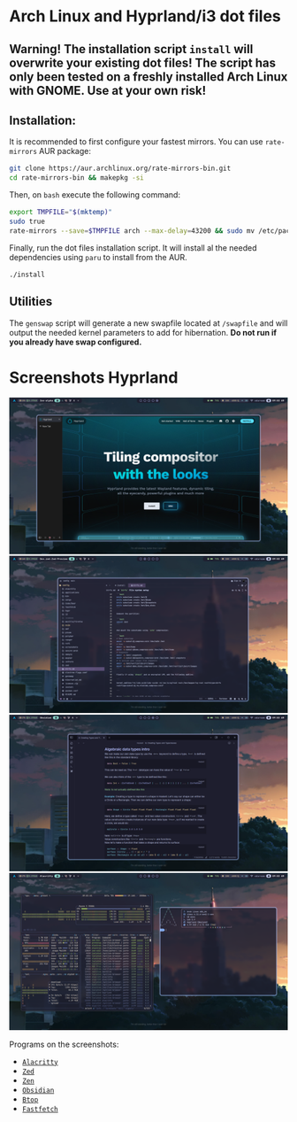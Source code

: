 # Arch Linux and Hyprland/i3 dot files

## Warning! The installation script `install` will overwrite your existing dot files! The script has only been tested on a freshly installed Arch Linux with GNOME. Use at your own risk!

## Installation:

It is recommended to first configure your fastest mirrors. You can use `rate-mirrors` AUR package:

```bash
git clone https://aur.archlinux.org/rate-mirrors-bin.git
cd rate-mirrors-bin && makepkg -si
```

Then, on `bash` execute the following command:

```bash
export TMPFILE="$(mktemp)"
sudo true
rate-mirrors --save=$TMPFILE arch --max-delay=43200 && sudo mv /etc/pacman.d/mirrorlist /etc/pacman.d/mirrorlist-backup && sudo mv $TMPFILE /etc/pacman.d/mirrorlist
```

Finally, run the dot files installation script. It will install al the needed dependencies using `paru` to install from the AUR.

```
./install
```

## Utilities

The `genswap` script will generate a new swapfile located at `/swapfile` and will output the needed kernel parameters to add for hibernation. **Do not run if you already have swap configured.**

# Screenshots Hyprland

![S1](./screenshots/s1.png)
![S2](./screenshots/s2.png)
![S3](./screenshots/s3.png)
![S4](./screenshots/s4.png)

Programs on the screenshots:

- [`Alacritty`](https://github.com/alacritty/alacritty)
- [`Zed`](https://zed.dev)
- [`Zen`](https://zen-browser.app/)
- [`Obsidian`](https://obsidian.md)
- [`Btop`](https://github.com/aristocratos/btop)
- [`Fastfetch`](https://github.com/fastfetch-cli/fastfetch)
